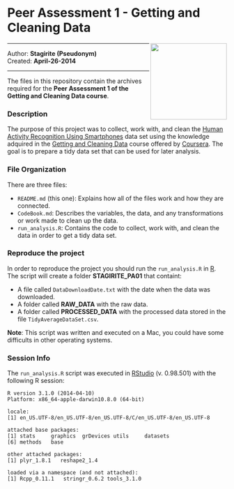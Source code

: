 # Peer Assessment 1 - Getting and Cleaning Data

<img src="http://www.sudcamp.com/wp-content/uploads/2013/02/accelorometer-sensor-1.png" align="right" height="175" width="175"/>

------

Author: **Stagirite (Pseudonym)**  
Created: **April-26-2014** 

------


The files in this repository contain the archives required for the **Peer Assessment 1 of the Getting and Cleaning Data course**.

### Description

The purpose of this project was to collect, work with, and clean the [Human Activity Recognition Using Smartphones](http://archive.ics.uci.edu/ml/datasets/Human+Activity+Recognition+Using+Smartphones) data set using the knowledge adquired in the [Getting and Cleaning Data](https://www.coursera.org/course/getdata) course offered by [Coursera](https://www.coursera.org/). The goal is to prepare a tidy data set  that can be used for later analysis.  

### File Organization

There are three files:
* `README.md` (this one): Explains how all of the files work and how they are connected.  
* `CodeBook.md`: Describes the variables, the data, and any transformations or work made to clean up the data.
* `run_analysis.R`: Contains the code to collect, work with, and clean the data in order to get a tidy data set.

### Reproduce the project

In order to reproduce the project you should run the `run_analysis.R` in [R](http://www.r-project.org/).  The script will create a folder __STAGIRITE_PA01__ that containt:

* A file called `DataDownloadDate.txt` with the date when the data was downloaded.
* A folder called __RAW_DATA__ with the raw data.  
* A folder called __PROCESSED_DATA__ with the processed data stored in the file `TidyAverageDataSet.csv`.

__Note__: This script was written and executed on a Mac, you could have some difficults in other operating systems.

### Session Info

The `run_analysis.R` script was executed in [RStudio](http://www.rstudio.com/) (v. 0.98.501) with the following R session:

```{S}
R version 3.1.0 (2014-04-10)
Platform: x86_64-apple-darwin10.8.0 (64-bit)

locale:
[1] en_US.UTF-8/en_US.UTF-8/en_US.UTF-8/C/en_US.UTF-8/en_US.UTF-8

attached base packages:
[1] stats     graphics  grDevices utils     datasets 
[6] methods   base     

other attached packages:
[1] plyr_1.8.1   reshape2_1.4

loaded via a namespace (and not attached):
[1] Rcpp_0.11.1   stringr_0.6.2 tools_3.1.0
```

